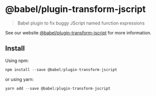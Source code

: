 # @babel/plugin-transform-jscript

> Babel plugin to fix buggy JScript named function expressions

See our website [@babel/plugin-transform-jscript](https://new.babeljs.io/docs/en/next/babel-plugin-transform-jscript.html) for more information.

## Install

Using npm:

```js
npm install --save @babel/plugin-transform-jscript
```

or using yarn:

```js
yarn add --save @babel/plugin-transform-jscript
```
